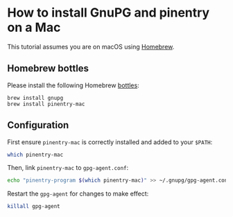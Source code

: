 # How to install GnuPG and pinentry on a Mac

This tutorial assumes you are on macOS using [Homebrew](https://brew.sh).

## Homebrew bottles

Please install the following Homebrew [bottles](../homebrew/bottles/local.txt.template):

```
brew install gnupg
brew install pinentry-mac
```

## Configuration

First ensure `pinentry-mac` is correctly installed and added to your `$PATH`:

```sh
which pinentry-mac
```

Then, link `pinentry-mac` to `gpg-agent.conf`:

```sh
echo "pinentry-program $(which pinentry-mac)" >> ~/.gnupg/gpg-agent.conf
```

Restart the `gpg-agent` for changes to make effect:

```sh
killall gpg-agent
```
